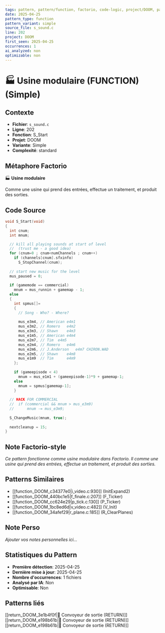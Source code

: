 ```yaml
---
tags: pattern, pattern/function, factorio, code-logic, project/DOOM, pattern/variant/simple
date: 2025-04-25
pattern_type: function
pattern_variant: simple
source_file: s_sound.c
line: 202
project: DOOM
first_seen: 2025-04-25
occurrences: 1
ai_analyzed: non
optimizable: non
---
```


# 🏭 Usine modulaire (FUNCTION) (Simple)

## Contexte
- **Fichier**: `s_sound.c`
- **Ligne**: 202
- **Fonction**: S_Start
- **Projet**: DOOM
- **Variante**: Simple
- **Complexité**: standard

## Métaphore Factorio
🏭 **Usine modulaire**

Comme une usine qui prend des entrées, effectue un traitement, et produit des sorties.

## Code Source
```c
void S_Start(void)
{
  int cnum;
  int mnum;

  // kill all playing sounds at start of level
  //  (trust me - a good idea)
  for (cnum=0 ; cnum<numChannels ; cnum++)
    if (channels[cnum].sfxinfo)
      S_StopChannel(cnum);
  
  // start new music for the level
  mus_paused = 0;
  
  if (gamemode == commercial)
    mnum = mus_runnin + gamemap - 1;
  else
  {
    int spmus[]=
    {
      // Song - Who? - Where?
      
      mus_e3m4,	// American	e4m1
      mus_e3m2,	// Romero	e4m2
      mus_e3m3,	// Shawn	e4m3
      mus_e1m5,	// American	e4m4
      mus_e2m7,	// Tim 	e4m5
      mus_e2m4,	// Romero	e4m6
      mus_e2m6,	// J.Anderson	e4m7 CHIRON.WAD
      mus_e2m5,	// Shawn	e4m8
      mus_e1m9	// Tim		e4m9
    };
    
    if (gameepisode < 4)
      mnum = mus_e1m1 + (gameepisode-1)*9 + gamemap-1;
    else
      mnum = spmus[gamemap-1];
    }	
  
  // HACK FOR COMMERCIAL
  //  if (commercial && mnum > mus_e3m9)	
  //      mnum -= mus_e3m9;
  
  S_ChangeMusic(mnum, true);
  
  nextcleanup = 15;
}
```

## Note Factorio-style
*Ce pattern fonctionne comme usine modulaire dans Factorio. Il comme une usine qui prend des entrées, effectue un traitement, et produit des sorties.*

## Patterns Similaires
- [[function_DOOM_c34377e0|i_video.c:930]] (InitExpand2)
- [[function_DOOM_440bc1e5|f_finale.c:207]] (F_Ticker)
- [[function_DOOM_cc624e29|p_tick.c:130]] (P_Ticker)
- [[function_DOOM_1bc8ed6d|v_video.c:482]] (V_Init)
- [[function_DOOM_34afef29|r_plane.c:185]] (R_ClearPlanes)

## Note Perso
*Ajouter vos notes personnelles ici...*

## Statistiques du Pattern
- **Première détection**: 2025-04-25
- **Dernière mise à jour**: 2025-04-25
- **Nombre d'occurrences**: 1 fichiers
- **Analysé par IA**: Non
- **Optimisable**: Non

## Patterns liés
[[return_DOOM_3e1b4f0f|🚚 Convoyeur de sortie (RETURN)]]
[[return_DOOM_e198b61b|🚚 Convoyeur de sortie (RETURN)]]
[[return_DOOM_e198b61b|🚚 Convoyeur de sortie (RETURN)]]
